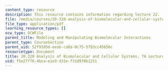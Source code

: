 ```yaml
---
content_type: resource
description: This resource contains information regarding lecture 22.
file: /media/courses/20-320-analysis-of-biomolecular-and-cellular-systems-fall-2012/f5e27f764bcae1e9d31ef31d970b1251_MIT20_320F12_Lecture22.pdf
file_type: application/pdf
learning_resource_types: []
ocw_type: OCWFile
parent_title: Modeling and Manipulating Biomolecular Interactions
parent_type: CourseSection
parent_uid: 52f93d5d-eeab-ca0a-0c75-5793cc45656c
resourcetype: Document
title: 20.320 Analysis of Biomolecular and Cellular Systems, TA Lecture Note 22
uid: f5e27f76-4bca-e1e9-d31e-f31d970b1251
---
```

